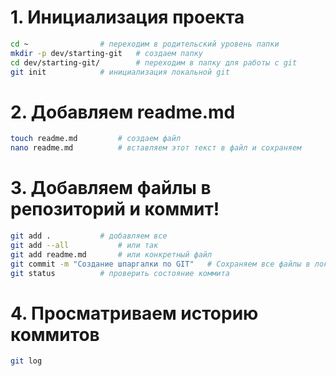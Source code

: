# 1. Инициализация проекта
```bash
cd ~				# переходим в родительский уровень папки  
mkdir -p dev/starting-git	# создаем папку  
cd dev/starting-git/		# переходим в папку для работы с git  
git init			# инициализация локальной git  
```


# 2. Добавляем readme.md
```bash
touch readme.md			# создаем файл  
nano readme.md			# вставляем этот текст в файл и сохраняем  
```


# 3. Добавляем файлы в репозиторий и коммит!
```bash
git add .			# добавляем все  
git add --all			# или так  
git add readme.md		# или конкретный файл  
git commit -m "Создание шпаргалки по GIT"	# Сохраняем все файлы в локальный репозиторий  
git status			# проверить состояние коммита
```

# 4. Просматриваем историю коммитов
```bash
git log
```

